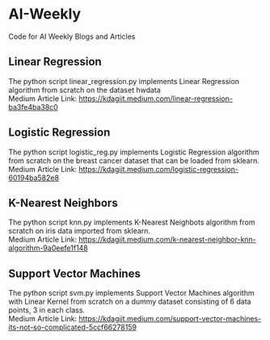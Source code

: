 # AI-Weekly
Code for AI Weekly Blogs and Articles

## Linear Regression
The python script linear_regression.py implements Linear Regression algorithm from scratch on the dataset hwdata </br>
Medium Article Link: https://kdagiit.medium.com/linear-regression-ba3fe4ba38c0 </br>

## Logistic Regression
The python script logistic_reg.py implements Logistic Regression algorithm from scratch on the breast cancer dataset that can be loaded from sklearn. </br>
Medium Article Link: https://kdagiit.medium.com/logistic-regression-60194ba582e8 </br>

## K-Nearest Neighbors
The python script knn.py implements K-Nearest Neighbots algorithm from scratch on iris data imported from sklearn. </br>
Medium Article Link: https://kdagiit.medium.com/k-nearest-neighbor-knn-algorithm-9a0eefe1f148 </br>

## Support Vector Machines
The python script svm.py implements Support Vector Machines algorithm with Linear Kernel from scratch on a dummy dataset consisting of 6 data points, 3 in each class. </br>
Medium Article Link: https://kdagiit.medium.com/support-vector-machines-its-not-so-complicated-5ccf66278159 </br>
